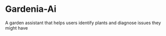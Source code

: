 # Gardenia-Ai
A garden assistant that helps users identify plants and diagnose issues they might have
